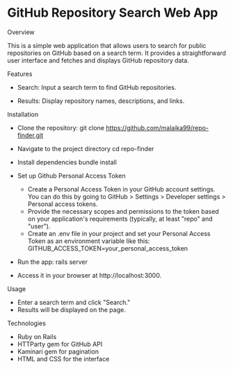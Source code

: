 # GitHub Repository Search Web App

Overview

This is a simple web application that allows users to search for public repositories on GitHub based on a search term. It provides a straightforward user interface and fetches and displays GitHub repository data.

Features
* Search: Input a search term to find GitHub repositories.

* Results: Display repository names, descriptions, and links.

Installation
* Clone the repository:
  git clone https://github.com/malaika99/repo-finder.git

* Navigate to the project directory
  cd repo-finder

* Install dependencies
  bundle install

* Set up Github Personal Access Token
  * Create a Personal Access Token in your GitHub account settings. You can do this by going to GitHub > Settings > Developer settings > Personal access tokens.
  * Provide the necessary scopes and permissions to the token based on your application's requirements (typically, at least "repo" and "user").
  * Create an .env file in your project and set your Personal Access Token as an environment variable like this:
  GITHUB_ACCESS_TOKEN=your_personal_access_token

* Run the app:
  rails server

* Access it in your browser at http://localhost:3000.

Usage

* Enter a search term and click "Search."
* Results will be displayed on the page.

Technologies

* Ruby on Rails
* HTTParty gem for GitHub API
* Kaminari gem for pagination
* HTML and CSS for the interface
